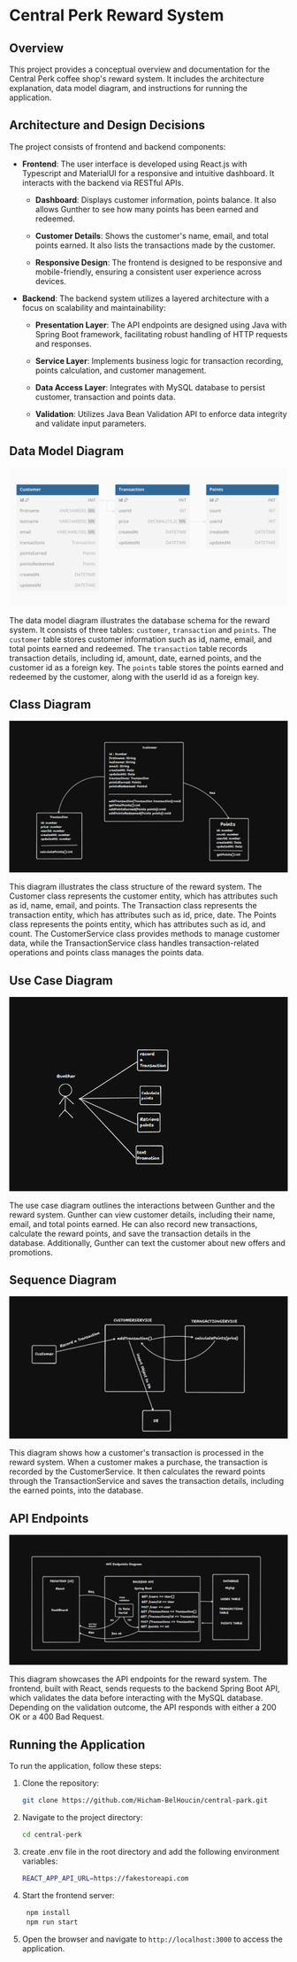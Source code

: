 # Central Perk Reward System

## Overview

This project provides a conceptual overview and documentation for the Central Perk coffee shop's reward system. It includes the architecture explanation, data model diagram, and instructions for running the application.

## Architecture and Design Decisions

The project consists of frontend and backend components:

- **Frontend**: The user interface is developed using React.js with Typescript and MaterialUI for a responsive and intuitive dashboard. It interacts with the backend via RESTful APIs.

  - **Dashboard**: Displays customer information, points balance. It also allows Gunther to see how many points has been earned and redeemed.

  - **Customer Details**: Shows the customer's name, email, and total points earned. It also lists the transactions made by the customer.

  - **Responsive Design**: The frontend is designed to be responsive and mobile-friendly, ensuring a consistent user experience across devices.

- **Backend**: The backend system utilizes a layered architecture with a focus on scalability and maintainability:

  - **Presentation Layer**: The API endpoints are designed using Java with Spring Boot framework, facilitating robust handling of HTTP requests and responses.

  - **Service Layer**: Implements business logic for transaction recording, points calculation, and customer management.

  - **Data Access Layer**: Integrates with MySQL database to persist customer, transaction and points data.

  - **Validation**: Utilizes Java Bean Validation API to enforce data integrity and validate input parameters.

## Data Model Diagram

![image](./public/data-diagram.png)

The data model diagram illustrates the database schema for the reward system. It consists of three tables: `customer`, `transaction` and `points`. The `customer` table stores customer information such as id, name, email, and total points earned and redeemed. The `transaction` table records transaction details, including id, amount, date, earned points, and the customer id as a foreign key. The `points` table stores the points earned and redeemed by the customer, along with the userId id as a foreign key.

## Class Diagram

![image](./public/class-diagram.png)

This diagram illustrates the class structure of the reward system. The Customer class represents the customer entity, which has attributes such as id, name, email, and points. The Transaction class represents the transaction entity, which has attributes such as id, price, date. The Points class represents the points entity, which has attributes such as id, and count. The CustomerService class provides methods to manage customer data, while the TransactionService class handles transaction-related operations and points class manages the points data.

## Use Case Diagram

![image](./public/use-case-diagram.png)

The use case diagram outlines the interactions between Gunther and the reward system. Gunther can view customer details, including their name, email, and total points earned. He can also record new transactions, calculate the reward points, and save the transaction details in the database. Additionally, Gunther can text the customer about new offers and promotions.

## Sequence Diagram

![image](./public/sequence-diagram.png)

This diagram shows how a customer's transaction is processed in the reward system. When a customer makes a purchase, the transaction is recorded by the CustomerService. It then calculates the reward points through the TransactionService and saves the transaction details, including the earned points, into the database.

## API Endpoints

![image](./public/api-end-points-diagram.png)

This diagram showcases the API endpoints for the reward system. The frontend, built with React, sends requests to the backend Spring Boot API, which validates the data before interacting with the MySQL database. Depending on the validation outcome, the API responds with either a 200 OK or a 400 Bad Request.

## Running the Application

To run the application, follow these steps:

1. Clone the repository:

   ```bash
   git clone https://github.com/Hicham-BelHoucin/central-park.git
   ```

2. Navigate to the project directory:

   ```bash
   cd central-perk
   ```

3. create .env file in the root directory and add the following environment variables:

   ```bash
   REACT_APP_API_URL=https://fakestoreapi.com
   ```

4. Start the frontend server:

   ```bash
    npm install
    npm run start
   ```

5. Open the browser and navigate to `http://localhost:3000` to access the application.
